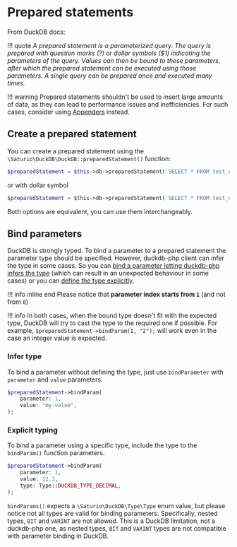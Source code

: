 # Prepared statements

From DuckDB docs:

!!! quote
    _A prepared statement is a parameterized query.
    The query is prepared with question marks (?) or dollar symbols ($1) indicating the parameters of the query.
    Values can then be bound to these parameters, after which the prepared statement can be executed using those parameters.
    A single query can be prepared once and executed many times._

!!! warning
    Prepared statements shouldn't be used to insert large amounts of data, as they can lead to performance issues and inefficiencies. For such cases, consider using [Appenders](appenders.md) instead.

## Create a prepared statement

You can create a prepared statement using the `\Saturio\DuckDB\DuckDB::preparedStatement()` function:

```php
$preparedStatement = $this->db->preparedStatement('SELECT * FROM test_data WHERE b = ?');
```

or with dollar symbol
```php
$preparedStatement = $this->db->preparedStatement('SELECT * FROM test_data WHERE b = $1');
```

Both options are equivalent, you can use them interchangeably.

## Bind parameters

DuckDB is strongly typed.
To bind a parameter to a prepared statement the parameter type should be specified.
However, duckdb-php client can infer the type in some cases.
So you can [bind a parameter letting duckdb-php infers the type](#infer-type)
(which can result in an unexpected behaviour in some cases)
or you can [define the type explicitly](#explicit-typing).

!!! info inline end
    Please notice that **parameter index starts from `1`** (and not from `0`)

!!! info
    In both cases, when the bound type doesn't fit with the expected type,
    DuckDB will try to cast the type to the required one if possible.
    For example, `$preparedStatement->bindParam(1, "2");` will work even in
    the case an integer value is expected.

### Infer type

To bind a parameter without defining the type, just use `bindParameter`
with `parameter` and `value` parameters.

```php
$preparedStatement->bindParam(
    parameter: 1,
    value: "my-value",
);
```

### Explicit typing

To bind a parameter using a specific type, include the
type to the `bindParam()` function parameters.

```php
$preparedStatement->bindParam(
    parameter: 1,
    value: 12.3,
    type: Type::DUCKDB_TYPE_DECIMAL,
);
```

`bindParams()` expects a `\Saturio\DuckDB\Type\Type` enum value,
but please notice not all types are valid for binding parameters.
Specifically, nested types, `BIT` and `VARINT` are not allowed.
This is a DuckDB limitation, not a duckdb-php one, as nested types, `BIT` and `VARINT` types are not compatible with parameter binding in DuckDB.
